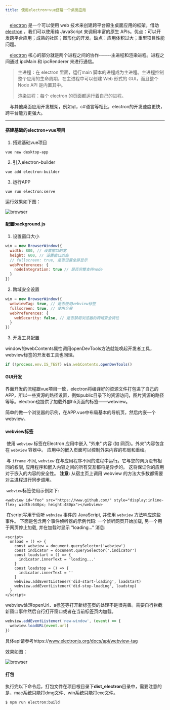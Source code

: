 ```yaml
---
title: 使用electron+vue搭建一个桌面应用
---
```


&emsp;[electron](https://electronjs.org/) 是一个可以使用 web 技术来创建跨平台原生桌面应用的框架。借助 [electron](https://electronjs.org/) ，我们可以使用纯 JavaScript 来调用丰富的原生 APIs。优点：可以开发跨平台应用；成熟的社区；图形化的开发。缺点：应用体积过大；重型项目性能问题。

&emsp;[electron](https://electronjs.org/) 核心的部分就是两个进程之间的协作------主进程和渲染进程。进程之间通过 ipcMain 和 ipcRenderer 来进行通信。<!--more-->

>主进程：在 electron 里面，运行main 脚本的进程成为主进程。主进程控制整个应用的生命周期，在主进程中可以创建 Web 形式的 GUI，而且整个 Node API 是内置其中。
>
>渲染进程：每个 electron 的页面都运行着自己的进程。

&emsp;与其他桌面应用开发框架，例如qt，c#语言等相比，electron的开发速度更快，跨平台能力更强大。

----

#### 搭建基础的electron+vue项目

1. 搭建基础vue项目

```shell
vue new desktop-app
```

2. 引入electron-builder

```shell
vue add electron-builder
```

3. 运行APP

```shell
vue run electron:serve
```

运行效果如下图：

![browser](https://raw.githubusercontent.com/shiroJin/image-storage/master/electron_1.jpg)

#### 配置background.js

1. 设置窗口大小

```js
win = new BrowserWindow({
  width: 800, // 设置窗口的宽
  height: 600, // 设置窗口的高
  // fullscreen: true, 是否设置全屏显示
  webPreferences: {
    nodeIntegration: true // 是否完整支持node
  }
})
```

2. 跨域安全设置

```js
win = new BrowserWindow({
  webviewTag: true, // 是否使用webview标签
  fullscreen: true, // 使用全屏
  webPreferences: {
    webSecurity: false, // 是否禁用浏览器的跨域安全特性
  }
})
```

3. 开发工具配置

window的webContents属性调用openDevTools方法就能唤起开发者工具，webview标签的开发者工具也同理。

```js
if (!process.env.IS_TEST) win.webContents.openDevTools()
```

#### GUI开发

​	界面开发的流程跟vue项目一致，electron将编译好的资源文件打包进了自己的APP，所以一些资源的路径设置，例如public目录下的资源访问，图片资源的路径等等。electron也提供了加载外部h5页面的标签——webview。

​	简单的做一个浏览器的示例，在APP.vue中布局基本的导航页，然后内嵌一个webview。

#### webview标签

​	使用 `webview` 标签在Electron 应用中嵌入 "外来" 内容 (如 网页)。外来"内容包含在 `webview` 容器中。 应用中的嵌入页面可以控制外来内容的布局和重绘。

​	与 `iframe` 不同, `webview` 在与应用程序不同的进程中运行。它与您的网页没有相同的权限, 应用程序和嵌入内容之间的所有交互都将是异步的。 这将保证你的应用对于嵌入的内容的安全性。 **注意:** 从宿主页上调用 webview 的方法大多数都需要对主进程进行同步调用。

​	`webview`标签使用示例如下:

```vue
<webview id="foo" src="https://www.github.com/" style="display:inline-flex; width:640px; height:480px"></webview>
```

​	在script写用于侦听 `webview` 事件的 JavaScript, 并使用 `webview` 方法响应这些事件。 下面是包含两个事件侦听器的示例代码: 一个侦听网页开始加载, 另一个用于网页停止加载, 并在加载时显示 "loading..." 消息:

```vue
<script>
  onload = () => {
    const webview = document.querySelector('webview')
    const indicator = document.querySelector('.indicator')
    const loadstart = () => {
      indicator.innerText = 'loading...'
    }
    const loadstop = () => {
      indicator.innerText = ''
    }
    webview.addEventListener('did-start-loading', loadstart)
    webview.addEventListener('did-stop-loading', loadstop)
  }
</script>
```

​	webview处理openUrl、a标签等打开新标签页的处理不是很完善。需要自行拦截新窗口事件然后自行打开窗口或者在当前标签页内加载。

```js
webview.addEventListener('new-window', (event) => {
  webview.loadURL(event.url)
})
```

具体api请参考https://www.electronjs.org/docs/api/webview-tag

效果如图：

![browser](https://raw.githubusercontent.com/shiroJin/image-storage/master/electron_2.jpg)

#### 打包

​	执行完以下命令后，打包文件在项目根目录下**dist_electron**目录中，需要注意的是，mac系统只能打dmg文件、win系统只能打exe文件。

```shell
$ npm run electron:build
```

